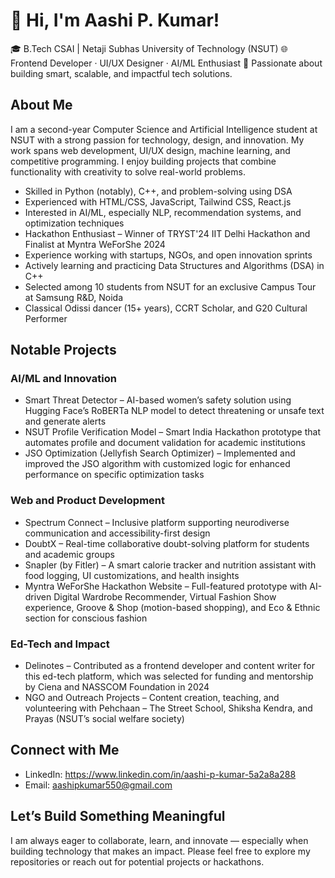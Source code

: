# 👋 Hi, I'm Aashi P. Kumar!

🎓 B.Tech CSAI | Netaji Subhas University of Technology (NSUT)
🌐 Frontend Developer · UI/UX Designer · AI/ML Enthusiast
🧠 Passionate about building smart, scalable, and impactful tech solutions.



## About Me

I am a second-year Computer Science and Artificial Intelligence student at NSUT with a strong passion for technology, design, and innovation. My work spans web development, UI/UX design, machine learning, and competitive programming. I enjoy building projects that combine functionality with creativity to solve real-world problems.

* Skilled in Python (notably), C++, and problem-solving using DSA
* Experienced with HTML/CSS, JavaScript, Tailwind CSS, React.js
* Interested in AI/ML, especially NLP, recommendation systems, and optimization techniques
* Hackathon Enthusiast – Winner of TRYST'24 IIT Delhi Hackathon and Finalist at Myntra WeForShe 2024
* Experience working with startups, NGOs, and open innovation sprints
* Actively learning and practicing Data Structures and Algorithms (DSA) in C++
* Selected among 10 students from NSUT for an exclusive Campus Tour at Samsung R\&D, Noida
* Classical Odissi dancer (15+ years), CCRT Scholar, and G20 Cultural Performer


## Notable Projects

### AI/ML and Innovation

* Smart Threat Detector – AI-based women’s safety solution using Hugging Face’s RoBERTa NLP model to detect threatening or unsafe text and generate alerts
* NSUT Profile Verification Model – Smart India Hackathon prototype that automates profile and document validation for academic institutions
* JSO Optimization (Jellyfish Search Optimizer) – Implemented and improved the JSO algorithm with customized logic for enhanced performance on specific optimization tasks

### Web and Product Development

* Spectrum Connect – Inclusive platform supporting neurodiverse communication and accessibility-first design
* DoubtX – Real-time collaborative doubt-solving platform for students and academic groups
* Snapler (by Fitler) – A smart calorie tracker and nutrition assistant with food logging, UI customizations, and health insights
* Myntra WeForShe Hackathon Website – Full-featured prototype with AI-driven Digital Wardrobe Recommender, Virtual Fashion Show experience, Groove & Shop (motion-based shopping), and Eco & Ethnic section for conscious fashion

### Ed-Tech and Impact

* Delinotes – Contributed as a frontend developer and content writer for this ed-tech platform, which was selected for funding and mentorship by Ciena and NASSCOM Foundation in 2024
* NGO and Outreach Projects – Content creation, teaching, and volunteering with Pehchaan – The Street School, Shiksha Kendra, and Prayas (NSUT’s social welfare society)


## Connect with Me

* LinkedIn: https://www.linkedin.com/in/aashi-p-kumar-5a2a8a288
* Email: aashipkumar550@gmail.com


## Let’s Build Something Meaningful

I am always eager to collaborate, learn, and innovate — especially when building technology that makes an impact. Please feel free to explore my repositories or reach out for potential projects or hackathons.


